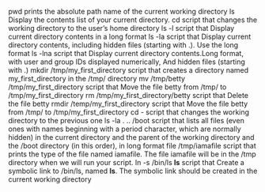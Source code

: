 pwd prints the absolute path name of the current working directory
ls Display the contents list of your current directory.
cd script that changes the working directory to the user’s home directory
ls -l script that Display current directory contents in a long format
ls -la script that Display current directory contents, including hidden files (starting with .). Use the long format
ls -lna script that Display current directory contents.Long format, with user and group IDs displayed numerically, And hidden files (starting with .)
mkdir /tmp/my_first_directory script that creates a directory named my_first_directory in the /tmp/ directory
mv /tmp/betty /tmp/my_first_directory script that Move the file betty from /tmp/ to /tmp/my_first_directory
rm /tmp/my_first_directory/betty script that Delete the file betty
rmdir /temp/my_first_directory script that Move the file betty from /tmp/ to /tmp/my_first_directory
cd - script that changes the working directory to the previous one
ls -la . .. /boot script that lists all files (even ones with names beginning with a period character, which are normally hidden) in the current directory and the parent of the working directory and the /boot directory (in this order), in long format
file /tmp/iamafile script that prints the type of the file named iamafile. The file iamafile will be in the /tmp directory when we will run your script.
ln -s /bin/ls __ls__ script that Create a symbolic link to /bin/ls, named __ls__. The symbolic link should be created in the current working directory
